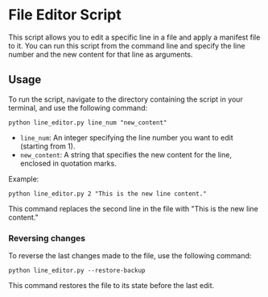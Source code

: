 # File Editor Script

 

This script allows you to edit a specific line in a file and apply a manifest file to it. You can run this script from the command line and specify the line number and the new content for that line as arguments.

 

## Usage

 

To run the script, navigate to the directory containing the script in your terminal, and use the following command:

 

```
python line_editor.py line_num "new_content"
```

 

- `line_num`: An integer specifying the line number you want to edit (starting from 1).
- `new_content`: A string that specifies the new content for the line, enclosed in quotation marks.

 

Example:

 

```
python line_editor.py 2 "This is the new line content."
```
This command replaces the second line in the file with "This is the new line content."

 

### Reversing changes

 

To reverse the last changes made to the file, use the following command:

 

```
python line_editor.py --restore-backup
```
This command restores the file to its state before the last edit.

 
